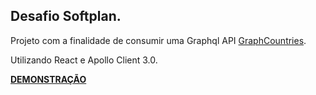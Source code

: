 
## Desafio Softplan.

Projeto com a finalidade de consumir uma Graphql API [GraphCountries](https://github.com/lennertVanSever/graphcountries).

Utilizando React e Apollo Client 3.0.

[**DEMONSTRAÇÃO**](https://desafio-softplan-teste.vercel.app/)
